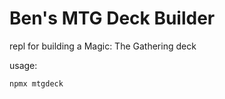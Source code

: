 # Ben's MTG Deck Builder

repl for building a Magic: The Gathering deck

usage:

```bash
npmx mtgdeck
```
